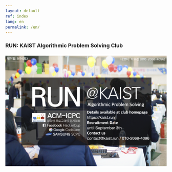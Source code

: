 ```yaml
---
layout: default
ref: index
lang: en
permalink: /en/
---
```


### RUN: KAIST Algorithmic Problem Solving Club

![poster](/about/poster/2019-fall/en.png)
